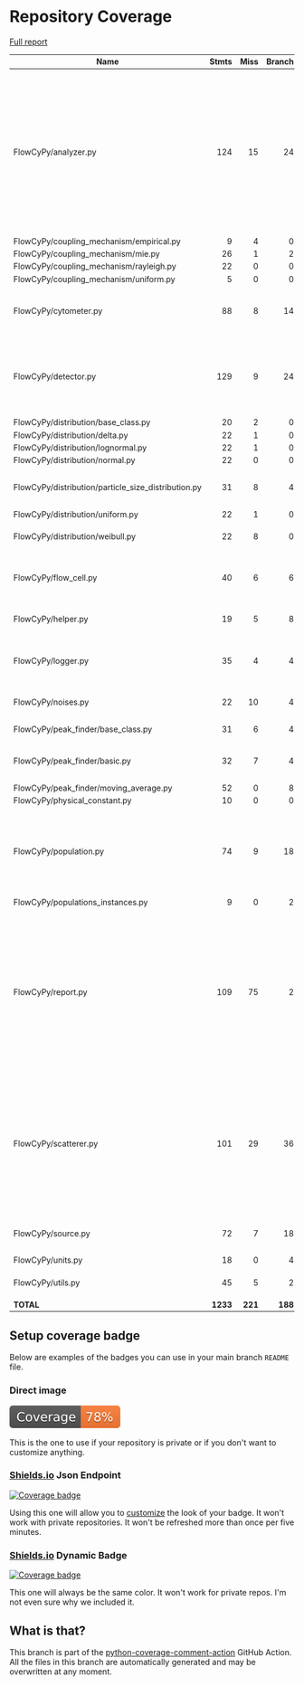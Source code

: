 # Repository Coverage

[Full report](https://htmlpreview.github.io/?https://github.com/MartinPdeS/FlowCyPy/blob/python-coverage-comment-action-data/htmlcov/index.html)

| Name                                                  |    Stmts |     Miss |   Branch |   BrPart |   Cover |   Missing |
|------------------------------------------------------ | -------: | -------: | -------: | -------: | ------: | --------: |
| FlowCyPy/analyzer.py                                  |      124 |       15 |       24 |        8 |     84% |156-157, 218, 240-241, 270->exit, 329->333, 334-337, 340-343, 347->exit, 360-366 |
| FlowCyPy/coupling\_mechanism/empirical.py             |        9 |        4 |        0 |        0 |     56% |     39-47 |
| FlowCyPy/coupling\_mechanism/mie.py                   |       26 |        1 |        2 |        1 |     93% |        39 |
| FlowCyPy/coupling\_mechanism/rayleigh.py              |       22 |        0 |        0 |        0 |    100% |           |
| FlowCyPy/coupling\_mechanism/uniform.py               |        5 |        0 |        0 |        0 |    100% |           |
| FlowCyPy/cytometer.py                                 |       88 |        8 |       14 |        2 |     88% |142, 147-150, 202-208 |
| FlowCyPy/detector.py                                  |      129 |        9 |       24 |        6 |     88% |107, 129, 149, 171, 179, 185-187, 314 |
| FlowCyPy/distribution/base\_class.py                  |       20 |        2 |        0 |        0 |     90% |    26, 30 |
| FlowCyPy/distribution/delta.py                        |       22 |        1 |        0 |        0 |     95% |        86 |
| FlowCyPy/distribution/lognormal.py                    |       22 |        1 |        0 |        0 |     95% |        94 |
| FlowCyPy/distribution/normal.py                       |       22 |        0 |        0 |        0 |    100% |           |
| FlowCyPy/distribution/particle\_size\_distribution.py |       31 |        8 |        4 |        2 |     71% |65, 67, 100-107, 110 |
| FlowCyPy/distribution/uniform.py                      |       22 |        1 |        0 |        0 |     95% |        96 |
| FlowCyPy/distribution/weibull.py                      |       22 |        8 |        0 |        0 |     64% |38, 54-56, 75-80 |
| FlowCyPy/flow\_cell.py                                |       40 |        6 |        6 |        3 |     80% |58, 80, 102, 132-133, 136 |
| FlowCyPy/helper.py                                    |       19 |        5 |        8 |        4 |     67% |63-64, 75, 78, 81 |
| FlowCyPy/logger.py                                    |       35 |        4 |        4 |        2 |     85% |46->exit, 74-75, 106-107 |
| FlowCyPy/noises.py                                    |       22 |       10 |        4 |        0 |     46% |7-9, 19, 23-29 |
| FlowCyPy/peak\_finder/base\_class.py                  |       31 |        6 |        4 |        1 |     80% | 39-48, 90 |
| FlowCyPy/peak\_finder/basic.py                        |       32 |        7 |        4 |        1 |     72% |74->exit, 92-111 |
| FlowCyPy/peak\_finder/moving\_average.py              |       52 |        0 |        8 |        1 |     98% |    82->85 |
| FlowCyPy/physical\_constant.py                        |       10 |        0 |        0 |        0 |    100% |           |
| FlowCyPy/population.py                                |       74 |        9 |       18 |        7 |     83% |78, 102-103, 108, 131-132, 137, 143, 227 |
| FlowCyPy/populations\_instances.py                    |        9 |        0 |        2 |        0 |    100% |           |
| FlowCyPy/report.py                                    |      109 |       75 |        2 |        0 |     31% |13-22, 44-48, 52-57, 61-63, 67-75, 79-92, 96-127, 131-147, 151-155, 159, 172-183, 189-236 |
| FlowCyPy/scatterer.py                                 |      101 |       29 |       36 |        5 |     62% |74-84, 127, 145-148, 152->exit, 201, 234-239, 278, 295-313, 316-317 |
| FlowCyPy/source.py                                    |       72 |        7 |       18 |        6 |     86% |36, 41, 51, 54, 61, 64, 74 |
| FlowCyPy/units.py                                     |       18 |        0 |        4 |        0 |    100% |           |
| FlowCyPy/utils.py                                     |       45 |        5 |        2 |        0 |     89% |25, 30, 91-92, 114 |
|                                             **TOTAL** | **1233** |  **221** |  **188** |   **49** | **79%** |           |


## Setup coverage badge

Below are examples of the badges you can use in your main branch `README` file.

### Direct image

[![Coverage badge](https://raw.githubusercontent.com/MartinPdeS/FlowCyPy/python-coverage-comment-action-data/badge.svg)](https://htmlpreview.github.io/?https://github.com/MartinPdeS/FlowCyPy/blob/python-coverage-comment-action-data/htmlcov/index.html)

This is the one to use if your repository is private or if you don't want to customize anything.

### [Shields.io](https://shields.io) Json Endpoint

[![Coverage badge](https://img.shields.io/endpoint?url=https://raw.githubusercontent.com/MartinPdeS/FlowCyPy/python-coverage-comment-action-data/endpoint.json)](https://htmlpreview.github.io/?https://github.com/MartinPdeS/FlowCyPy/blob/python-coverage-comment-action-data/htmlcov/index.html)

Using this one will allow you to [customize](https://shields.io/endpoint) the look of your badge.
It won't work with private repositories. It won't be refreshed more than once per five minutes.

### [Shields.io](https://shields.io) Dynamic Badge

[![Coverage badge](https://img.shields.io/badge/dynamic/json?color=brightgreen&label=coverage&query=%24.message&url=https%3A%2F%2Fraw.githubusercontent.com%2FMartinPdeS%2FFlowCyPy%2Fpython-coverage-comment-action-data%2Fendpoint.json)](https://htmlpreview.github.io/?https://github.com/MartinPdeS/FlowCyPy/blob/python-coverage-comment-action-data/htmlcov/index.html)

This one will always be the same color. It won't work for private repos. I'm not even sure why we included it.

## What is that?

This branch is part of the
[python-coverage-comment-action](https://github.com/marketplace/actions/python-coverage-comment)
GitHub Action. All the files in this branch are automatically generated and may be
overwritten at any moment.
